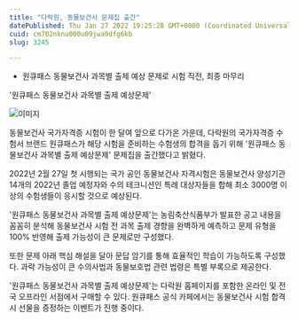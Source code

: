 ```yaml
---
title: "다락원, 동물보건사 문제집 출간"
datePublished: Thu Jan 27 2022 19:25:28 GMT+0000 (Coordinated Universal Time)
cuid: cm702nknu000u09jwa9dfg6kb
slug: 3245

---
```



- 원큐패스 동물보건사 과목별 출제 예상 문제로 시험 직전, 최종 마무리

'원큐패스 동물보건사 과목별 출제 예상문제'

![이미지](https://cdn.hashnode.com/res/hashnode/image/upload/v1739253544169/67dcfcbc-43c4-4759-907b-831a9171f6ad.jpeg)

동물보건사 국가자격증 시험이 한 달여 앞으로 다가온 가운데, 다락원의 국가자격증 수험서 브랜드 원큐패스가 해당 시험을 준비하는 수험생의 합격을 돕기 위해 '원큐패스 동물보건사 과목별 출제 예상문제' 문제집을 출간했다고 밝혔다.

2022년 2월 27일 첫 시행되는 국가 공인 동물보건사 자격시험은 동물보건사 양성기관 14개의 2022년 졸업 예정자와 수의 테크니션인 특례 대상자들을 합해 최소 3000명 이상의 수험생들이 응시할 것으로 예상된다.

'원큐패스 동물보건사 과목별 출제 예상문제'는 농림축산식품부가 발표한 공고 내용을 꼼꼼히 분석해 동물보건사 시험 전 과목 출제 경향을 완벽하게 예측하고 문제 유형을 100% 반영해 출제 가능성이 큰 문제로만 구성했다.

또한 문제 아래 핵심 해설을 달아 문답 암기를 통해 효율적인 학습이 가능하도록 구성했다. 과락 가능성이 큰 수의사법과 동물보호법 관련 법령은 특별 부록으로 제공한다.

'원큐패스 동물보건사 과목별 출제 예상문제'는 다락원 홈페이지를 포함한 온라인 및 전국 오프라인 서점에서 구매할 수 있다. 원큐패스 공식 카페에서는 동물보건사 시험 합격 시 선물을 증정하는 이벤트가 진행 중이다.